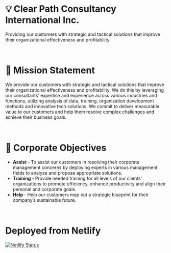 # 💡 Clear Path Consultancy International Inc.
Providing our customers with strategic and tactical solutions that improve their organizational effectiveness and profitability.

<br>

# 📄 Mission Statement
We provide our customers with strategic and tactical solutions that improve their organizational effectiveness and profitability. We do this by leveraging our consultantsʼ expertise and experience across various industries and functions, utilizing analysis of data, training, organization development methods and innovative tech solutions. We commit to deliver measurable value to our customers and help them resolve complex challenges and achieve their business goals.

<br>

# 🎯 Corporate Objectives
- <b> Assist </b> - To assist our customers in resolving their corporate management concerns by deploying experts in various management fields to analyze and propose appropriate solutions.
- <b> Training </b> - Provide needed training for all levels of our clientsʼ organizations to promote efficiency, enhance productivity and align their personal and corporate goals.
- <b> Help </b> - Help our customers map out a strategic blueprint for their companyʼs sustainable future.

<br>



# Deployed from Netlify
[![Netlify Status](https://api.netlify.com/api/v1/badges/a770f866-b4bd-422a-9203-38701c4c3d7c/deploy-status)](https://app.netlify.com/sites/clearpathconsultancy/deploys)
